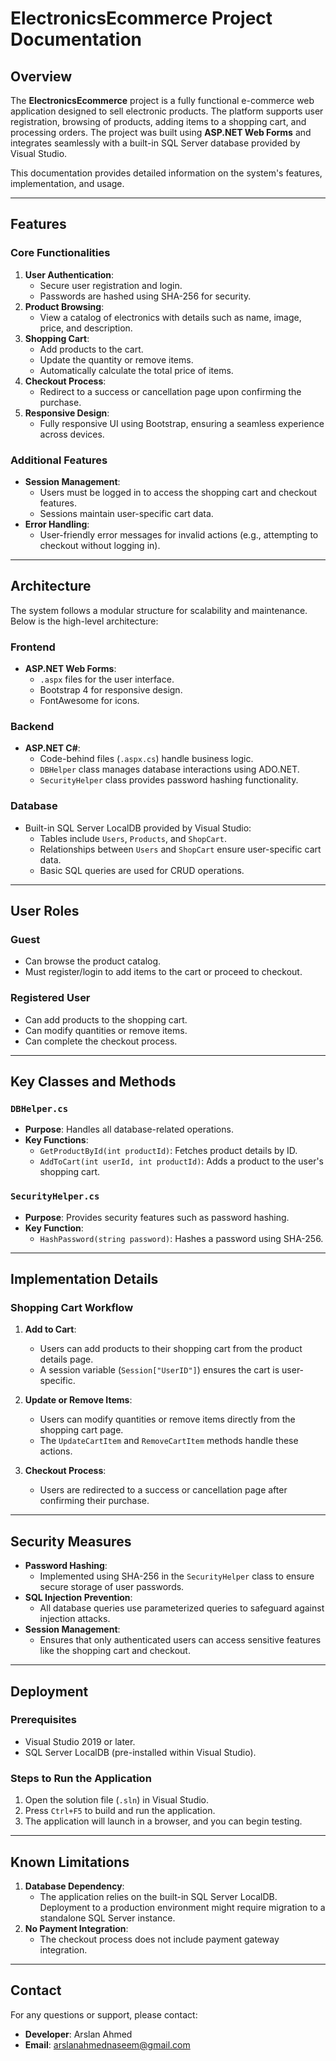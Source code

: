 # ElectronicsEcommerce Project Documentation

## Overview
The **ElectronicsEcommerce** project is a fully functional e-commerce web application designed to sell electronic products. The platform supports user registration, browsing of products, adding items to a shopping cart, and processing orders. The project was built using **ASP.NET Web Forms** and integrates seamlessly with a built-in SQL Server database provided by Visual Studio.

This documentation provides detailed information on the system's features, implementation, and usage.

---

## Features
### Core Functionalities
1. **User Authentication**:
   - Secure user registration and login.
   - Passwords are hashed using SHA-256 for security.
2. **Product Browsing**:
   - View a catalog of electronics with details such as name, image, price, and description.
3. **Shopping Cart**:
   - Add products to the cart.
   - Update the quantity or remove items.
   - Automatically calculate the total price of items.
4. **Checkout Process**:
   - Redirect to a success or cancellation page upon confirming the purchase.
5. **Responsive Design**:
   - Fully responsive UI using Bootstrap, ensuring a seamless experience across devices.

### Additional Features
- **Session Management**:
  - Users must be logged in to access the shopping cart and checkout features.
  - Sessions maintain user-specific cart data.
- **Error Handling**:
  - User-friendly error messages for invalid actions (e.g., attempting to checkout without logging in).

---

## Architecture
The system follows a modular structure for scalability and maintenance. Below is the high-level architecture:

### **Frontend**
- **ASP.NET Web Forms**:
  - `.aspx` files for the user interface.
  - Bootstrap 4 for responsive design.
  - FontAwesome for icons.

### **Backend**
- **ASP.NET C#**:
  - Code-behind files (`.aspx.cs`) handle business logic.
  - `DBHelper` class manages database interactions using ADO.NET.
  - `SecurityHelper` class provides password hashing functionality.

### **Database**
- Built-in SQL Server LocalDB provided by Visual Studio:
  - Tables include `Users`, `Products`, and `ShopCart`.
  - Relationships between `Users` and `ShopCart` ensure user-specific cart data.
  - Basic SQL queries are used for CRUD operations.

---

## User Roles
### Guest
- Can browse the product catalog.
- Must register/login to add items to the cart or proceed to checkout.

### Registered User
- Can add products to the shopping cart.
- Can modify quantities or remove items.
- Can complete the checkout process.

---

## Key Classes and Methods
### `DBHelper.cs`
- **Purpose**: Handles all database-related operations.
- **Key Functions**:
  - `GetProductById(int productId)`: Fetches product details by ID.
  - `AddToCart(int userId, int productId)`: Adds a product to the user's shopping cart.

### `SecurityHelper.cs`
- **Purpose**: Provides security features such as password hashing.
- **Key Function**:
  - `HashPassword(string password)`: Hashes a password using SHA-256.

---

## Implementation Details
### Shopping Cart Workflow
1. **Add to Cart**:
   - Users can add products to their shopping cart from the product details page.
   - A session variable (`Session["UserID"]`) ensures the cart is user-specific.

2. **Update or Remove Items**:
   - Users can modify quantities or remove items directly from the shopping cart page.
   - The `UpdateCartItem` and `RemoveCartItem` methods handle these actions.

3. **Checkout Process**:
   - Users are redirected to a success or cancellation page after confirming their purchase.

---

## Security Measures
- **Password Hashing**:
  - Implemented using SHA-256 in the `SecurityHelper` class to ensure secure storage of user passwords.
- **SQL Injection Prevention**:
  - All database queries use parameterized queries to safeguard against injection attacks.
- **Session Management**:
  - Ensures that only authenticated users can access sensitive features like the shopping cart and checkout.

---

## Deployment
### Prerequisites
- Visual Studio 2019 or later.
- SQL Server LocalDB (pre-installed within Visual Studio).

### Steps to Run the Application
1. Open the solution file (`.sln`) in Visual Studio.
2. Press `Ctrl+F5` to build and run the application.
3. The application will launch in a browser, and you can begin testing.

---

## Known Limitations
1. **Database Dependency**:
   - The application relies on the built-in SQL Server LocalDB. Deployment to a production environment might require migration to a standalone SQL Server instance.
2. **No Payment Integration**:
   - The checkout process does not include payment gateway integration.

---

## Contact
For any questions or support, please contact:
- **Developer**: Arslan Ahmed
- **Email**: arslanahmednaseem@gmail.com